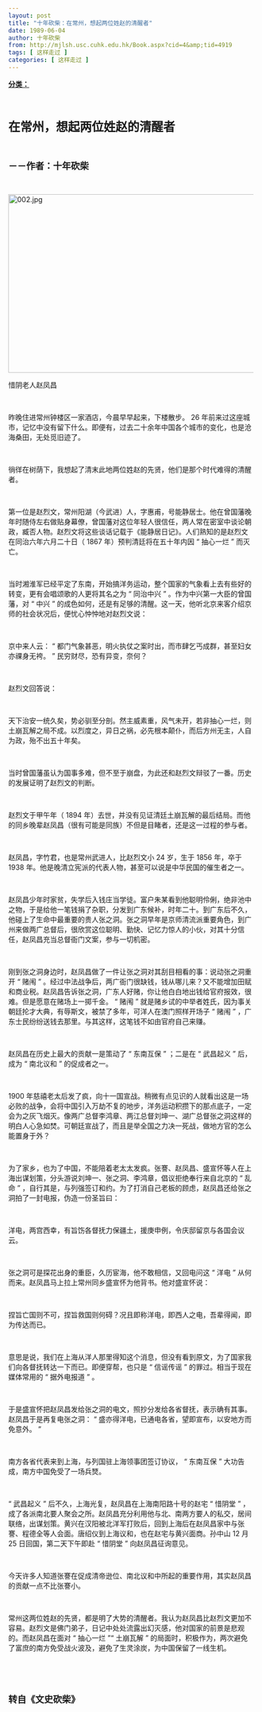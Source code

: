 ```yaml
---
layout: post
title: "十年砍柴：在常州，想起两位姓赵的清醒者"
date: 1989-06-04
author: 十年砍柴
from: http://mjlsh.usc.cuhk.edu.hk/Book.aspx?cid=4&amp;tid=4919
tags: [ 这样走过 ]
categories: [ 这样走过 ]
---
```


<div style="margin: 15px 10px 10px 0px;">
<div>
<span id="ctl00_ContentPlaceHolder1_chapter1_SubjectLabel" style="font-weight:bold;text-decoration:underline;">
   分类：
  </span>
</div>
<p class="p1">
<b>
<font size="5">
<span class="s1">
</span>
<br/>
</font>
</b>
</p>
<p class="p2">
<span class="s1">
<b>
<font size="5">
     在常州，想起两位姓赵的清醒者
    </font>
</b>
</span>
</p>
<p class="p1">
<b>
<font size="4">
<span class="s1">
</span>
<br/>
</font>
</b>
</p>
<p class="p2">
<span class="s1">
<b>
<font size="4">
     －－作者：十年砍柴
    </font>
</b>
</span>
</p>
<p class="p1">
<span class="s1">
</span>
<br/>
</p>
<p class="p3">
<span class="s1">
<img alt="002.jpg" border="0" height="359" src="http://mjlsh.usc.cuhk.edu.hk/medias/contents/4919/002.jpg" width="500"/>
</span>
</p>
<p class="p2">
<span class="s1">
   惜阴老人赵凤昌
  </span>
</p>
<p class="p1">
<span class="s1">
</span>
<br/>
</p>
<p class="p2">
<span class="s1">
   昨晚住进常州钟楼区一家酒店，今晨早早起来，下楼散步。
  </span>
<span class="s2">
   26
  </span>
<span class="s1">
   年前来过这座城市，记忆中没有留下什么。即便有，过去二十余年中国各个城市的变化，也是沧海桑田，无处觅旧迹了。
  </span>
</p>
<p class="p1">
<span class="s1">
</span>
<br/>
</p>
<p class="p2">
<span class="s1">
   徜徉在树荫下，我想起了清末此地两位姓赵的先贤，他们是那个时代难得的清醒者。
  </span>
</p>
<p class="p1">
<span class="s1">
</span>
<br/>
</p>
<p class="p2">
<span class="s1">
   第一位是赵烈文，常州阳湖（今武进）人，字惠甫，号能静居士。他在曾国藩晚年时随侍左右做贴身幕僚，曾国藩对这位年轻人很信任，两人常在密室中谈论朝政，臧否人物。赵烈文将这些谈话记载于《能静居日记》。人们熟知的是赵烈文在同治六年六月二十日（
  </span>
<span class="s2">
   1867
  </span>
<span class="s1">
   年）预判清廷将在五十年内因
  </span>
<span class="s2">
   “
  </span>
<span class="s1">
   抽心一烂
  </span>
<span class="s2">
   ”
  </span>
<span class="s1">
   而灭亡。
  </span>
</p>
<p class="p1">
<span class="s1">
</span>
<br/>
</p>
<p class="p2">
<span class="s1">
   当时湘淮军已经平定了东南，开始搞洋务运动，整个国家的气象看上去有些好的转变，更有会唱颂歌的人更将其名之为
  </span>
<span class="s2">
   “
  </span>
<span class="s1">
   同治中兴
  </span>
<span class="s2">
   ”
  </span>
<span class="s1">
   。作为中兴第一大臣的曾国藩，对
  </span>
<span class="s2">
   “
  </span>
<span class="s1">
   中兴
  </span>
<span class="s2">
   ”
  </span>
<span class="s1">
   的成色如何，还是有足够的清醒。这一天，他听北京来客介绍京师的社会状况后，便忧心忡忡地对赵烈文说：
  </span>
</p>
<p class="p1">
<span class="s1">
</span>
<br/>
</p>
<p class="p2">
<span class="s1">
   京中来人云：
  </span>
<span class="s2">
   “
  </span>
<span class="s1">
   都门气象甚恶，明火执仗之案时出，而市肆乞丐成群，甚至妇女亦祼身无袴。
  </span>
<span class="s2">
   ”
  </span>
<span class="s1">
   民穷财尽，恐有异变，奈何？
  </span>
</p>
<p class="p1">
<span class="s1">
</span>
<br/>
</p>
<p class="p2">
<span class="s1">
   赵烈文回答说：
  </span>
</p>
<p class="p1">
<span class="s1">
</span>
<br/>
</p>
<p class="p2">
<span class="s1">
   天下治安一统久矣，势必驯至分剖。然主威素重，风气未开，若非抽心一烂，则土崩瓦解之局不成。以烈度之，异日之祸，必先根本颠仆，而后方州无主，人自为政，殆不出五十年矣。
  </span>
</p>
<p class="p1">
<span class="s1">
</span>
<br/>
</p>
<p class="p2">
<span class="s1">
   当时曾国藩虽认为国事多难，但不至于崩盘，为此还和赵烈文辩驳了一番。历史的发展证明了赵烈文的判断。
  </span>
</p>
<p class="p1">
<span class="s1">
</span>
<br/>
</p>
<p class="p2">
<span class="s1">
   赵烈文于甲午年（
  </span>
<span class="s2">
   1894
  </span>
<span class="s1">
   年）去世，并没有见证清廷土崩瓦解的最后结局。而他的同乡晚辈赵凤昌（很有可能是同族）不但是目睹者，还是这一过程的参与者。
  </span>
</p>
<p class="p1">
<span class="s1">
</span>
<br/>
</p>
<p class="p2">
<span class="s1">
   赵凤昌，字竹君，也是常州武进人，比赵烈文小
  </span>
<span class="s2">
   24
  </span>
<span class="s1">
   岁，生于
  </span>
<span class="s2">
   1856
  </span>
<span class="s1">
   年，卒于
  </span>
<span class="s2">
   1938
  </span>
<span class="s1">
   年。他是晚清立宪派的代表人物，甚至可以说是中华民国的催生者之一。
  </span>
</p>
<p class="p1">
<span class="s1">
</span>
<br/>
</p>
<p class="p2">
<span class="s1">
   赵凤昌少年时家贫，失学后入钱庄当学徒。富户朱某看到他聪明伶俐，绝非池中之物，于是给他一笔钱捐了杂职，分发到广东候补，时年二十。到广东后不久，他碰上了生命中最重要的贵人张之洞。张之洞早年是京师清流派重要角色，到广州来做两广总督后，很欣赏这位聪明、勤快、记忆力惊人的小伙，对其十分信任，赵凤昌充当总督衙门文案，参与一切机密。
  </span>
</p>
<p class="p1">
<span class="s1">
</span>
<br/>
</p>
<p class="p2">
<span class="s1">
   刚到张之洞身边时，赵凤昌做了一件让张之洞对其刮目相看的事：说动张之洞重开
  </span>
<span class="s2">
   “
  </span>
<span class="s1">
   赌闱
  </span>
<span class="s2">
   ”
  </span>
<span class="s1">
   。经过中法战争后，两广衙门很缺钱，钱从哪儿来？又不能增加田赋和商业税。赵凤昌告诉张之洞，广东人好赌，你让他白白地出钱给官府报效，很难。但是愿意在赌场上一掷千金。
  </span>
<span class="s2">
   “
  </span>
<span class="s1">
   赌闱
  </span>
<span class="s2">
   ”
  </span>
<span class="s1">
   就是赌乡试的中举者姓氏，因为事关朝廷抡才大典，有辱斯文，被禁了多年，可洋人在澳门照样开场子
  </span>
<span class="s2">
   “
  </span>
<span class="s1">
   赌闱
  </span>
<span class="s2">
   ”
  </span>
<span class="s1">
   ，广东士民纷纷送钱去那里。与其这样，这笔钱不如由官府自己来赚。
  </span>
</p>
<p class="p1">
<span class="s1">
</span>
<br/>
</p>
<p class="p2">
<span class="s1">
   赵凤昌在历史上最大的贡献一是策动了
  </span>
<span class="s2">
   “
  </span>
<span class="s1">
   东南互保
  </span>
<span class="s2">
   ”
  </span>
<span class="s1">
   ；二是在
  </span>
<span class="s2">
   “
  </span>
<span class="s1">
   武昌起义
  </span>
<span class="s2">
   ”
  </span>
<span class="s1">
   后，成为
  </span>
<span class="s2">
   “
  </span>
<span class="s1">
   南北议和
  </span>
<span class="s2">
   ”
  </span>
<span class="s1">
   的促成者之一。
  </span>
</p>
<p class="p1">
<span class="s1">
</span>
<br/>
</p>
<p class="p2">
<span class="s2">
   1900
  </span>
<span class="s1">
   年慈禧老太后发了疯，向十一国宣战。稍微有点见识的人就看出这是一场必败的战争，会将中国引入万劫不复的地步，洋务运动积攒下的那点底子，一定会为之灰飞烟灭。像两广总督李鸿章、两江总督刘坤一、湖广总督张之洞这样的明白人心急如焚。可朝廷宣战了，而且是举全国之力决一死战，做地方官的怎么能置身于外？
  </span>
</p>
<p class="p1">
<span class="s1">
</span>
<br/>
</p>
<p class="p2">
<span class="s1">
   为了家乡，也为了中国，不能陪着老太太发疯。张謇、赵凤昌、盛宣怀等人在上海出谋划策，分头游说刘坤一、张之洞、李鸿章，倡议拒绝奉行来自北京的
  </span>
<span class="s2">
   “
  </span>
<span class="s1">
   乱命
  </span>
<span class="s2">
   ”
  </span>
<span class="s1">
   ，自行其是，与列强签订和约。为了打消自己老板的顾虑，赵凤昌还给张之洞拍了一封电报，伪造一份圣旨曰：
  </span>
</p>
<p class="p1">
<span class="s1">
</span>
<br/>
</p>
<p class="p2">
<span class="s1">
   洋电，两宫西幸，有旨饬各督抚力保疆土，援庚申例，令庆邸留京与各国会议云。
  </span>
</p>
<p class="p1">
<span class="s1">
</span>
<br/>
</p>
<p class="p2">
<span class="s1">
   张之洞可是探花出身的重臣，久历宦海，他不敢相信，又回电问这
  </span>
<span class="s2">
   “
  </span>
<span class="s1">
   洋电
  </span>
<span class="s2">
   ”
  </span>
<span class="s1">
   从何而来。赵凤昌马上拉上常州同乡盛宣怀为他背书。他对盛宣怀说：
  </span>
</p>
<p class="p1">
<span class="s1">
</span>
<br/>
</p>
<p class="p2">
<span class="s1">
   捏旨亡国则不可，捏旨救国则何碍？况且即称洋电，即西人之电，吾辈得闻，即为传达而已。
  </span>
</p>
<p class="p1">
<span class="s1">
</span>
<br/>
</p>
<p class="p2">
<span class="s1">
   意思是说，我们在上海从洋人那里得知这个消息，但没有看到原文，为了国家我们向各督抚转达一下而已。即便穿帮，也只是
  </span>
<span class="s2">
   “
  </span>
<span class="s1">
   信谣传谣
  </span>
<span class="s2">
   ”
  </span>
<span class="s1">
   的罪过。相当于现在媒体常用的
  </span>
<span class="s2">
   “
  </span>
<span class="s1">
   据外电报道
  </span>
<span class="s2">
   ”
  </span>
<span class="s1">
   。
  </span>
</p>
<p class="p1">
<span class="s1">
</span>
<br/>
</p>
<p class="p2">
<span class="s1">
   于是盛宣怀把赵凤昌发给张之洞的电文，照抄分发给各省督抚，表示确有其事。赵凤昌于是再复电张之洞：
  </span>
<span class="s2">
   “
  </span>
<span class="s1">
   盛亦得洋电，已通电各省，望即宣布，以安地方而免意外。
  </span>
<span class="s2">
   ”
  </span>
</p>
<p class="p1">
<span class="s1">
</span>
<br/>
</p>
<p class="p2">
<span class="s1">
   南方各省代表来到上海，与列国驻上海领事团签订协议，
  </span>
<span class="s2">
   “
  </span>
<span class="s1">
   东南互保
  </span>
<span class="s2">
   ”
  </span>
<span class="s1">
   大功告成，南方中国免受了一场兵燹。
  </span>
</p>
<p class="p1">
<span class="s1">
</span>
<br/>
</p>
<p class="p2">
<span class="s2">
   “
  </span>
<span class="s1">
   武昌起义
  </span>
<span class="s2">
   ”
  </span>
<span class="s1">
   后不久，上海光复，赵凤昌在上海南阳路十号的赵宅
  </span>
<span class="s2">
   “
  </span>
<span class="s1">
   惜阴堂
  </span>
<span class="s2">
   ”
  </span>
<span class="s1">
   ，成了各派南北要人聚会之所。赵凤昌充分利用他与北、南两方要人的私交，居间联络，出谋划策。黄兴在汉阳被北洋军打败后，回到上海后在赵凤昌家中与张謇、程德全等人会面。唐绍仪到上海议和，也在赵宅与黄兴面商。孙中山
  </span>
<span class="s2">
   12
  </span>
<span class="s1">
   月
  </span>
<span class="s2">
   25
  </span>
<span class="s1">
   日回国，第二天下午即赴
  </span>
<span class="s2">
   “
  </span>
<span class="s1">
   惜阴堂
  </span>
<span class="s2">
   ”
  </span>
<span class="s1">
   向赵凤昌征询意见。
  </span>
</p>
<p class="p1">
<span class="s1">
</span>
<br/>
</p>
<p class="p2">
<span class="s1">
   今天许多人知道张謇在促成清帝逊位、南北议和中所起的重要作用，其实赵凤昌的贡献一点不比张謇小。
  </span>
</p>
<p class="p1">
<span class="s1">
</span>
<br/>
</p>
<p class="p2">
<span class="s1">
   常州这两位姓赵的先贤，都是明了大势的清醒者。我认为赵凤昌比赵烈文更加不容易。赵烈文是佛门弟子，日记中处处流露出幻灭感，他对国家的前景是悲观的。而赵凤昌在面对
  </span>
<span class="s2">
   “
  </span>
<span class="s1">
   抽心一烂
  </span>
<span class="s2">
   ”“
  </span>
<span class="s1">
   土崩瓦解
  </span>
<span class="s2">
   ”
  </span>
<span class="s1">
   的局面时，积极作为，两次避免了富庶的南方免受战火波及，避免了生灵涂炭，为中国保留了一线生机。
  </span>
</p>
<p class="p1">
<span class="s1">
</span>
<br/>
</p>
<p class="p1">
<b>
<font size="4">
<span class="s1">
</span>
<br/>
</font>
</b>
</p>
<p class="p2">
<span class="s1">
<b>
<font size="4">
     转自《文史砍柴》
    </font>
</b>
</span>
</p>
</div>
